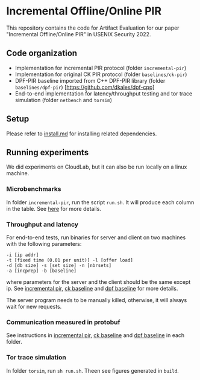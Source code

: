 # Incremental Offline/Online PIR

This repository contains the code for Artifact Evaluation for our paper "Incremental Offline/Online PIR" in USENIX Security 2022.

## Code organization

- Implementation for incremental PIR protocol (folder `incremental-pir`)
- Implementation for original CK PIR protocol (folder  `baselines/ck-pir`)
- DPF-PIR baseline imported from C++ DPF-PIR library (folder `baselines/dpf-pir`) [https://github.com/dkales/dpf-cpp]
- End-to-end implementation for latency/throughput testing and tor trace simulation (folder `netbench` and `torsim`)


## Setup
Please refer to [install.md](./install.md) for installing related dependencies.

## Running experiments
We did experiments on CloudLab, but it can also be run locally on a linux machine.

### Microbenchmarks

In folder `incremental-pir`, run the script `run.sh`. It will produce each column in the table. See [here](./incremental-pir/readme.md) for more details.


### Throughput and latency 

For end-to-end tests, run binaries for server and client on two machines with the following parameters:

```
-i [ip addr] 
-t [fixed time (0.01 per unit)] -l [offer load] 
-d [db size] -s [set size] -n [nbrsets] 
-a [incprep] -b [baseline]
```

where parameters for the server and the client should be the same except ip.
See [incremental pir](./netbench/readme.md), [ck baseline](./baselines/ck-pir/readme.md) and [dpf baseline](./baselines/dpf-pir/readme.md) for more details.

The server program needs to be manually killed, otherwise, it will always wait for new requests.

### Communication measured in protobuf

See instructions in [incremental pir](./netbench/readme.md), [ck baseline](./baselines/ck-pir/readme.md) and [dpf baseline](./baselines/dpf-pir/readme.md) in each folder.

### Tor trace simulation

In folder `torsim`, run `sh run.sh`. Theen see figures generated in `build`.

